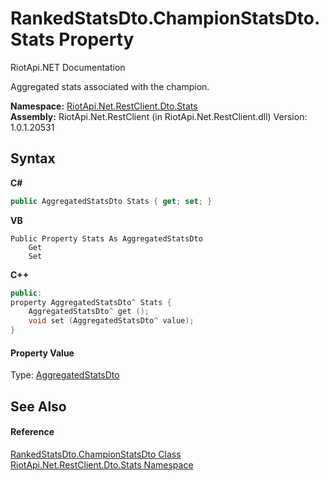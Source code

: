 # RankedStatsDto.ChampionStatsDto.Stats Property 
RiotApi.NET Documentation 

Aggregated stats associated with the champion.

**Namespace:**&nbsp;<a href="3633558d-b43c-c273-62d1-e8636743a277">RiotApi.Net.RestClient.Dto.Stats</a><br />**Assembly:**&nbsp;RiotApi.Net.RestClient (in RiotApi.Net.RestClient.dll) Version: 1.0.1.20531

## Syntax

**C#**<br />
``` C#
public AggregatedStatsDto Stats { get; set; }
```

**VB**<br />
``` VB
Public Property Stats As AggregatedStatsDto
	Get
	Set
```

**C++**<br />
``` C++
public:
property AggregatedStatsDto^ Stats {
	AggregatedStatsDto^ get ();
	void set (AggregatedStatsDto^ value);
}
```


#### Property Value
Type: <a href="e359dad0-0ffd-00cc-2b4e-523727c841e6">AggregatedStatsDto</a>

## See Also


#### Reference
<a href="535e1b66-133a-12d5-1fe4-02d2fc0d2c61">RankedStatsDto.ChampionStatsDto Class</a><br /><a href="3633558d-b43c-c273-62d1-e8636743a277">RiotApi.Net.RestClient.Dto.Stats Namespace</a><br />